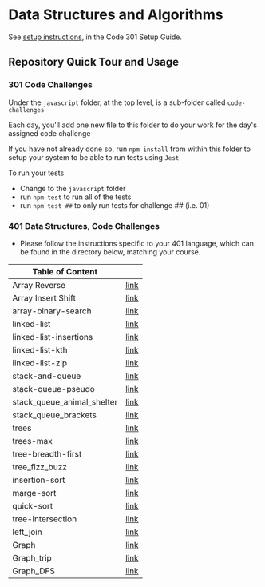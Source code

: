 # Data Structures and Algorithms

See [setup instructions](https://codefellows.github.io/setup-guide/code-301/3-code-challenges), in the Code 301 Setup Guide.

## Repository Quick Tour and Usage

### 301 Code Challenges

Under the `javascript` folder, at the top level, is a sub-folder called `code-challenges`

Each day, you'll add one new file to this folder to do your work for the day's assigned code challenge

If you have not already done so, run `npm install` from within this folder to setup your system to be able to run tests using `Jest`

To run your tests

- Change to the `javascript` folder
- run `npm test` to run all of the tests
- run `npm test ##` to only run tests for challenge ## (i.e. 01)

### 401 Data Structures, Code Challenges

- Please follow the instructions specific to your 401 language, which can be found in the directory below, matching your course.

| Table of Content | |
| -------------- |------------- |
| Array Reverse | [link](./python/code_challenges/array_reverse/README.md) |
| Array Insert Shift | [link](./python/code_challenges/array-insert-shift/README.md) |
| array-binary-search | [link](./python/code_challenges/array-binary-search/README.md) |
| linked-list| [link](./python/code_challenges/linked_list/README.md) |
| linked-list-insertions| [link](./python/code_challenges/linked-list-insertions/README.md) 
| linked-list-kth| [link](./python/code_challenges/linked-list-kth/README.md) 
| linked-list-zip| [link](./python/code_challenges/linked_list_zip/README.md) 
| stack-and-queue| [link](./python/code_challenges/stack-and-queue/README.md) 
| stack-queue-pseudo| [link](./python/code_challenges/stack_queue_pseudo/README.md) 
| stack_queue_animal_shelter| [link](./python/code_challenges/stack_queue_animal_shelter/README.md) 
| stack_queue_brackets| [link](./python/code_challenges/stack_queue_brackets/README.md) 
| trees| [link](./python/code_challenges/trees/README.md) 
| trees-max| [link](./python/code_challenges/trees/maxreadme.md) 
| tree-breadth-first| [link](./python/code_challenges/trees/breadth.md) 
| tree_fizz_buzz| [link](./python/code_challenges/tree_fizz_buzz/README.md) 
| insertion-sort| [link](./python/code_challenges/insertion-sort/README.md) 
| marge-sort| [link](./python/code_challenges/marge-sort/README.md) 
| quick-sort| [link](./python/code_challenges/quick-sort/README.md) 
| tree-intersection| [link](./python/code_challenges/tree_intersection/README.md) 
| left_join| [link](./python/code_challenges/hashmap-left-join/README.md) 
| Graph| [link](./python/code_challenges/graph/README.md) 
| Graph_trip| [link](./python/code_challenges/graph/bf.md) 
| Graph_DFS| [link](./python/code_challenges/graph/dfs.md) 